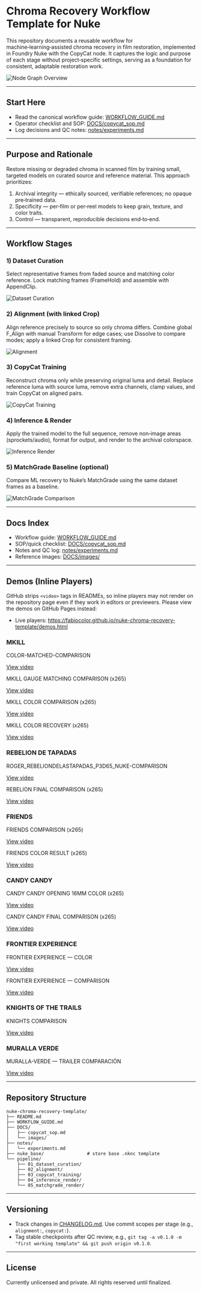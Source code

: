 
# Chroma Recovery Workflow Template for Nuke

This repository documents a reusable workflow for machine‑learning‑assisted chroma recovery in film restoration, implemented in Foundry Nuke with the CopyCat node. It captures the logic and purpose of each stage without project‑specific settings, serving as a foundation for consistent, adaptable restoration work.

![Node Graph Overview](DOCS/images/NODE%20GRAPH%20OVERVIEW%20cropped.png)

---

## Start Here
- Read the canonical workflow guide: [WORKFLOW_GUIDE.md](WORKFLOW_GUIDE.md)
- Operator checklist and SOP: [DOCS/copycat_sop.md](DOCS/copycat_sop.md)
- Log decisions and QC notes: [notes/experiments.md](notes/experiments.md)

 

---

## Purpose and Rationale
Restore missing or degraded chroma in scanned film by training small, targeted models on curated source and reference material. This approach prioritizes:
1. Archival integrity — ethically sourced, verifiable references; no opaque pre‑trained data.
2. Specificity — per‑film or per‑reel models to keep grain, texture, and color traits.
3. Control — transparent, reproducible decisions end‑to‑end.

---

## Workflow Stages

### 1) Dataset Curation
Select representative frames from faded source and matching color reference. Lock matching frames (FrameHold) and assemble with AppendClip.

![Dataset Curation](DOCS/images/DATASET%20CURATION%20cropped.png)

### 2) Alignment (with linked Crop)
Align reference precisely to source so only chroma differs. Combine global F_Align with manual Transform for edge cases; use Dissolve to compare modes; apply a linked Crop for consistent framing.

![Alignment](DOCS/images/ALIGNMENT%20cropped.png)

### 3) CopyCat Training
Reconstruct chroma only while preserving original luma and detail. Replace reference luma with source luma, remove extra channels, clamp values, and train CopyCat on aligned pairs.

![CopyCat Training](DOCS/images/COPYCAT%20TRAINING%20cropped.png)

### 4) Inference & Render
Apply the trained model to the full sequence, remove non‑image areas (sprockets/audio), format for output, and render to the archival colorspace.

![Inference Render](DOCS/images/INFERENCE%20RENDER%20cropped.png)

### 5) MatchGrade Baseline (optional)
Compare ML recovery to Nuke’s MatchGrade using the same dataset frames as a baseline.

![MatchGrade Comparison](DOCS/images/MATCHGRADE%20RENDER%20OPTIONAL%20cropped.png)

---

## Docs Index
- Workflow guide: [WORKFLOW_GUIDE.md](WORKFLOW_GUIDE.md)
- SOP/quick checklist: [DOCS/copycat_sop.md](DOCS/copycat_sop.md)
- Notes and QC log: [notes/experiments.md](notes/experiments.md)
- Reference images: [DOCS/images/](DOCS/images)

---

## Demos (Inline Players)
GitHub strips `<video>` tags in READMEs, so inline players may not render on the repository page even if they work in editors or previewers. Please view the demos on GitHub Pages instead:

- Live players: https://fabiocolor.github.io/nuke-chroma-recovery-template/demos.html

### MKILL
COLOR-MATCHED-COMPARISON

[View video](https://github.com/fabiocolor/nuke-chroma-recovery-template/releases/download/media-20251008-143010/mkill_color_matched_comparison_web.mp4)

MKILL GAUGE MATCHING COMPARISON (x265)

[View video](https://github.com/fabiocolor/nuke-chroma-recovery-template/releases/download/media-20251008-143010/mkill_mkill_gauge_matching_comparison_x265_web.mp4)

MKILL COLOR COMPARISON (x265)

[View video](https://github.com/fabiocolor/nuke-chroma-recovery-template/releases/download/media-20251008-143010/mkill_mkill_color_comparison_x265_web.mp4)

MKILL COLOR RECOVERY (x265)

[View video](https://github.com/fabiocolor/nuke-chroma-recovery-template/releases/download/media-20251008-143010/mkill_mkill_color_recovery_x265_web.mp4)

### REBELION DE TAPADAS
ROGER_REBELIONDELASTAPADAS_P3D65_NUKE-COMPARISON

[View video](https://github.com/fabiocolor/nuke-chroma-recovery-template/releases/download/media-20251008-143010/rebelion_de_tapadas_roger_rebeliondelastapadas_p3d65_nuke_comparison_web.mp4)

REBELION FINAL COMPARISON (x265)

[View video](https://github.com/fabiocolor/nuke-chroma-recovery-template/releases/download/media-20251008-143010/rebelion_de_tapadas_rebelion_final_comparison_x265_web.mp4)

### FRIENDS
FRIENDS COMPARISON (x265)

[View video](https://github.com/fabiocolor/nuke-chroma-recovery-template/releases/download/media-20251008-143010/friends_friends_comparison_x265_web.mp4)

FRIENDS COLOR RESULT (x265)

[View video](https://github.com/fabiocolor/nuke-chroma-recovery-template/releases/download/media-20251008-143010/friends_friends_color_result_x265_web.mp4)

### CANDY CANDY
CANDY CANDY OPENING 16MM COLOR (x265)

[View video](https://github.com/fabiocolor/nuke-chroma-recovery-template/releases/download/media-20251008-143010/candy_candy_candy_candy_opening_16mm_color_x265_web.mp4)

CANDY CANDY FINAL COMPARISON (x265)

[View video](https://github.com/fabiocolor/nuke-chroma-recovery-template/releases/download/media-20251008-143010/candy_candy_candy_candy_final_comparison_x265_web.mp4)

### FRONTIER EXPERIENCE
FRONTIER EXPERIENCE — COLOR

[View video](https://github.com/fabiocolor/nuke-chroma-recovery-template/releases/download/media-20251008-143010/frontier_experience_frontier_experience_color_web.mp4)

FRONTIER EXPERIENCE — COMPARISON

[View video](https://github.com/fabiocolor/nuke-chroma-recovery-template/releases/download/media-20251008-143010/frontier_experience_frontier_experience_comparison_web.mp4)

### KNIGHTS OF THE TRAILS
KNIGHTS COMPARISON

[View video](https://github.com/fabiocolor/nuke-chroma-recovery-template/releases/download/media-20251008-143010/knights_of_the_trails_knights_comparison_web.mp4)

### MURALLA VERDE
MURALLA-VERDE — TRAILER COMPARACIÓN

[View video](https://github.com/fabiocolor/nuke-chroma-recovery-template/releases/download/media-20251008-143010/muralla_verde_muralla_verde_trailer_comparacion_web.mp4)

---

## Repository Structure
```
nuke-chroma-recovery-template/
├── README.md
├── WORKFLOW_GUIDE.md
├── DOCS/
│   ├── copycat_sop.md
│   └── images/
├── notes/
│   └── experiments.md
├── nuke_base/                # store base .nknc template
└── pipeline/
    ├── 01_dataset_curation/
    ├── 02_alignment/
    ├── 03_copycat_training/
    ├── 04_inference_render/
    └── 05_matchgrade_render/
```

---

## Versioning
- Track changes in [CHANGELOG.md](CHANGELOG.md). Use commit scopes per stage (e.g., `alignment:`, `copycat:`).
- Tag stable checkpoints after QC review, e.g., `git tag -a v0.1.0 -m "first working template" && git push origin v0.1.0`.

---

## License
Currently unlicensed and private. All rights reserved until finalized.
